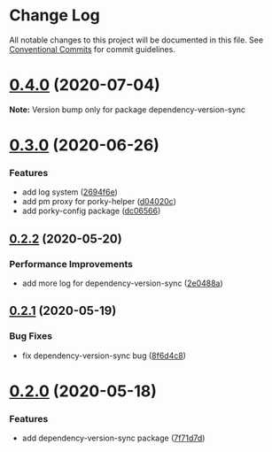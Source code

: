 # Change Log

All notable changes to this project will be documented in this file.
See [Conventional Commits](https://conventionalcommits.org) for commit guidelines.

# [0.4.0](https://github.com/porky-prince/porky-cli/compare/v0.3.0...v0.4.0) (2020-07-04)

**Note:** Version bump only for package dependency-version-sync





# [0.3.0](https://github.com/porky-prince/porky-cli/compare/v0.2.4...v0.3.0) (2020-06-26)


### Features

* add log system ([2694f6e](https://github.com/porky-prince/porky-cli/commit/2694f6ec8096319d33193d35a9a092fdcdc9f5f1))
* add pm proxy for porky-helper ([d04020c](https://github.com/porky-prince/porky-cli/commit/d04020c26d2771a674869fb7c12a3f82ada9bc94))
* add porky-config package ([dc06566](https://github.com/porky-prince/porky-cli/commit/dc06566776e2dc9bef644c696d98922224be0ec9))





## [0.2.2](https://github.com/porky-prince/porky-cli/compare/v0.2.1...v0.2.2) (2020-05-20)


### Performance Improvements

* add more log for dependency-version-sync ([2e0488a](https://github.com/porky-prince/porky-cli/commit/2e0488af8614da227eac5d352465b398b96cb11a))





## [0.2.1](https://github.com/porky-prince/porky-cli/compare/v0.2.0...v0.2.1) (2020-05-19)


### Bug Fixes

* fix dependency-version-sync bug ([8f6d4c8](https://github.com/porky-prince/porky-cli/commit/8f6d4c84ff60ec6e66656f7a81429976caba1498))





# [0.2.0](https://github.com/porky-prince/porky-cli/compare/v0.1.4...v0.2.0) (2020-05-18)


### Features

* add dependency-version-sync package ([7f71d7d](https://github.com/porky-prince/porky-cli/commit/7f71d7d0ae3851c534c331f15da09725db146ac4))
